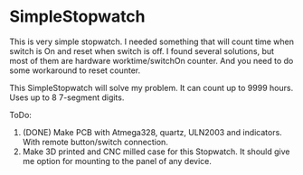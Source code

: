 # SimpleStopwatch
This is very simple stopwatch. I needed something that will count time when switch is On and reset when switch is off.
I found several solutions, but most of them are hardware worktime/switchOn counter. And you need to do some workaround to reset counter.

This SimpleStopwatch will solve my problem. It can count up to 9999 hours. Uses up to 8 7-segment digits.

ToDo: 
1) (DONE) Make PCB with Atmega328, quartz, ULN2003 and indicators. With remote button/switch connection.
2) Make 3D printed and CNC milled case for this Stopwatch. It should give me option for mounting to the panel of any device.

